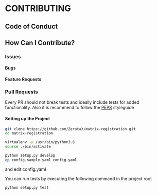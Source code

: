 # CONTRIBUTING
## Code of Conduct
## How Can I Contribute?
### Issues
#### Bugs
#### Feature Requests

### Pull Requests

Every PR should not break tests and ideally include tests for added functionality.
Also it is recommend to follow the [PEP8](https://www.python.org/dev/peps/pep-0008/) styleguide
#### Setting up the Project

```bash
git clone https://github.com/ZerataX/matrix-registration.git
cd matrix-registration

virtualenv -p /usr/bin/python3.6 .
source ./bin/activate

python setup.py develop
cp config.sample.yaml config.yaml
```

and edit config.yaml

You can run tests by executing the following command in the project root
```bash
python setup.py test
```


